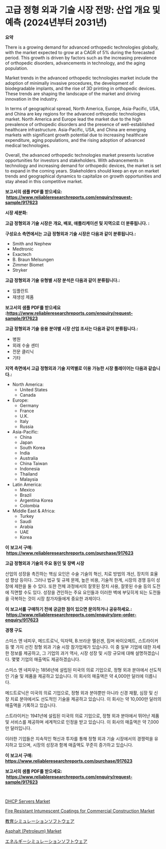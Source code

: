 <p><h1>고급 정형 외과 기술 시장 전망: 산업 개요 및 예측 (2024년부터 2031년)</h1></p><p><strong>요약</strong></p>
<p><p>There is a growing demand for advanced orthopedic technologies globally, with the market expected to grow at a CAGR of 5% during the forecasted period. This growth is driven by factors such as the increasing prevalence of orthopedic disorders, advancements in technology, and the aging population.</p><p>Market trends in the advanced orthopedic technologies market include the adoption of minimally invasive procedures, the development of biodegradable implants, and the rise of 3D printing in orthopedic devices. These trends are shaping the landscape of the market and driving innovation in the industry.</p><p>In terms of geographical spread, North America, Europe, Asia-Pacific, USA, and China are key regions for the advanced orthopedic technologies market. North America and Europe lead the market due to the high prevalence of orthopedic disorders and the presence of well-established healthcare infrastructure. Asia-Pacific, USA, and China are emerging markets with significant growth potential due to increasing healthcare expenditure, aging populations, and the rising adoption of advanced medical technologies.</p><p>Overall, the advanced orthopedic technologies market presents lucrative opportunities for investors and stakeholders. With advancements in technology and increasing demand for orthopedic devices, the market is set to expand in the coming years. Stakeholders should keep an eye on market trends and geographical dynamics to capitalize on growth opportunities and stay ahead in this competitive market.</p></p>
<p><strong>보고서의 샘플 PDF를 받으세요: &nbsp;<a href="https://www.reliableresearchreports.com/enquiry/request-sample/917623">https://www.reliableresearchreports.com/enquiry/request-sample/917623</a></strong></p>
<p><strong>시장 세분화:</strong></p>
<p><strong> 고급 정형외과 기술 시장은 개요, 배포, 애플리케이션 및 지역으로 더 분류됩니다. :</strong></p>
<p><strong>구성요소 측면에서는 고급 정형외과 기술 시장은 다음과 같이 분류됩니다.:</strong></p>
<p><ul><li>Smith and Nephew</li><li>Medtronic</li><li>Exactech</li><li>B. Braun Melsungen</li><li>Zimmer Biomet</li><li>Stryker</li></ul></p>
<p><strong> 고급 정형외과 기술 유형별 시장 분석은 다음과 같이 분류됩니다.:</strong></p>
<p><ul><li>임플란트</li><li>재생성 제품</li></ul></p>
<p><strong>보고서의 샘플 PDF를 받으세요 :<a href="https://www.reliableresearchreports.com/enquiry/request-sample/917623">https://www.reliableresearchreports.com/enquiry/request-sample/917623</a></strong></p>
<p><strong> 고급 정형외과 기술 응용 분야별 시장 산업 조사는 다음과 같이 분류됩니다.:</strong></p>
<p><ul><li>병원</li><li>외래 수술 센터</li><li>전문 클리닉</li><li>기타</li></ul></p>
<p><strong>지역 측면에서 고급 정형외과 기술 지역별로 이용 가능한 시장 플레이어는 다음과 같습니다.:</strong></p>
<p><ul>
    <li>
        North America:
        <ul>
            <li>United States</li>
            <li>Canada</li>
        </ul>
    </li>
    <li>
        Europe:
        <ul>
            <li>Germany</li>
            <li>France</li>
            <li>U.K.</li>
            <li>Italy</li>
            <li>Russia</li>
        </ul>
    </li>
    <li>
        Asia-Pacific:
        <ul>
            <li>China</li>
            <li>Japan</li>
            <li>South Korea</li>
            <li>India</li>
            <li>Australia</li>
            <li>China Taiwan</li>
            <li>Indonesia</li>
            <li>Thailand</li>
            <li>Malaysia</li>
        </ul>
    </li>
    <li>
        Latin America:
        <ul>
            <li>Mexico</li>
            <li>Brazil</li>
            <li>Argentina Korea</li>
            <li>Colombia</li>
        </ul>
    </li>
    <li>
        Middle East & Africa:
        <ul>
            <li>Turkey</li>
            <li>Saudi</li>
            <li>Arabia</li>
            <li>UAE</li>
            <li>Korea</li>
        </ul>
    </li>
    </ul></p>
<p><strong>이 보고서 구매: &nbsp;<a href="https://www.reliableresearchreports.com/purchase/917623">https://www.reliableresearchreports.com/purchase/917623</a></strong></p>
<p><strong>고급 정형외과 기술의 주요 동인 및 장벽 시장</strong></p>
<p><p>산업의 성장을 촉진하는 핵심 요인은 수술 기술의 혁신, 치료 방법의 개선, 장치의 효율성 향상 등이다. 그러나 법규 및 규제 문제, 높은 비용, 기술적 한계, 시장의 경쟁 등이 성장에 제한을 둘 수 있다. 또한 전체 과정에서의 잘못된 장치 사용, 잘못된 수술 등의 도전에 직면할 수도 있다. 성장을 견인하는 주요 요인들과 이러한 벽에 부딪히게 되는 도전들을 극복하는 것이 시장 참가자들에게 중요한 과제이다.</p></p>
<p><strong>이 보고서를 구매하기 전에 궁금한 점이 있으면 문의하거나 공유하세요.: &nbsp;<a href="https://www.reliableresearchreports.com/enquiry/pre-order-enquiry/917623">https://www.reliableresearchreports.com/enquiry/pre-order-enquiry/917623</a></strong></p>
<p><strong>경쟁 구도</strong></p>
<p><p>스미스 앤 네피우, 메드트로닉, 익자텍, B.브라운 멜쉰겐, 짐머 바이오메트, 스트라이커 등 몇 가지 선진 정형 외과 기술 시장 참가업체가 있습니다. 이 중 일부 기업에 대한 자세한 정보를 제공하고, 그 기업의 과거 역사, 시장 성장 및 시장 규모에 대해 설명하겠습니다. 몇몇 기업의 매출액도 제공하겠습니다.</p><p>스미스 앤 네피우는 1856년에 설립된 미국의 의료 기업으로, 정형 외과 분야에서 선도적인 기술 및 제품을 제공하고 있습니다. 이 회사의 매출액은 약 4,000만 달러에 이릅니다.</p><p>메드트로닉은 미국의 의료 기업으로, 정형 외과 분야뿐만 아니라 신경 재활, 심장 및 신장 치료 분야에서도 선도적인 기술을 제공하고 있습니다. 이 회사는 약 10,000만 달러의 매출액을 기록하고 있습니다.</p><p>스트라이커는 1941년에 설립된 미국의 의료 기업으로, 정형 외과 분야에서 뛰어난 제품 및 서비스를 제공하며 세계적으로 인정을 받고 있습니다. 이 회사의 매출액은 약 7,000만 달러입니다.</p><p>이러한 기업들은 지속적인 혁신과 투자를 통해 정형 외과 기술 시장에서의 경쟁력을 유지하고 있으며, 시장의 성장과 함께 매출액도 꾸준히 증가하고 있습니다.</p></p>
<p><strong>이 보고서 구매: &nbsp; <a href="https://www.reliableresearchreports.com/purchase/917623">https://www.reliableresearchreports.com/purchase/917623</a></strong></p>
<p><strong>보고서의 샘플 PDF를 받으세요: &nbsp;<a href="https://www.reliableresearchreports.com/enquiry/request-sample/917623">https://www.reliableresearchreports.com/enquiry/request-sample/917623</a></strong><strong></strong></p>
<p>&nbsp;</p>
<p><p><a href="https://automatic-knee-4c7.notion.site/DHCP-Servers-Market-with-the-goal-of-estimating-the-market-size-and-future-growth-potential-of-vario-f5366a8228c24091bded4a2bc4f592b5">DHCP Servers Market</a></p><p><a href="https://issuu.com/reportprime-2/docs/fire-resistant-intumescent-coatings-for-commercial">Fire Resistant Intumescent Coatings for Commercial Construction Market</a></p><p><a href="https://medium.com/@aliciahaley1989/%E6%95%99%E8%82%B2%E3%82%B7%E3%83%9F%E3%83%A5%E3%83%AC%E3%83%BC%E3%82%B7%E3%83%A7%E3%83%B3%E3%82%BD%E3%83%95%E3%83%88%E3%82%A6%E3%82%A7%E3%82%A2%E5%B8%82%E5%A0%B4%E3%81%AE%E5%B1%95%E6%9C%9B-%E6%A5%AD%E7%95%8C%E6%A6%82%E8%A6%81%E3%81%A8%E4%BA%88%E6%B8%AC-2024%E5%B9%B4%E3%81%8B%E3%82%892031%E5%B9%B4-f49bb876caa3">教育シミュレーションソフトウェア</a></p><p><a href="https://issuu.com/reportprime-2/docs/asphalt-petroleum-market-size-2030.pptx">Asphalt (Petroleum) Market</a></p><p><a href="https://medium.com/@aliciahaley1989/%E3%82%A8%E3%83%8D%E3%83%AB%E3%82%AE%E3%83%BC%E3%82%B7%E3%83%9F%E3%83%A5%E3%83%AC%E3%83%BC%E3%82%B7%E3%83%A7%E3%83%B3%E3%82%BD%E3%83%95%E3%83%88%E3%82%A6%E3%82%A7%E3%82%A2%E5%B8%82%E5%A0%B4%E3%81%AE%E6%B4%9E%E5%AF%9F-%E5%B8%82%E5%A0%B4%E5%8B%95%E5%90%91-%E6%88%90%E9%95%B7-2024%E5%B9%B4%E3%81%8B%E3%82%892031%E5%B9%B4%E3%81%BE%E3%81%A7%E3%81%AE%E4%BA%88%E6%B8%AC-9759154daab9">エネルギーシミュレーションソフトウェア</a></p></p>